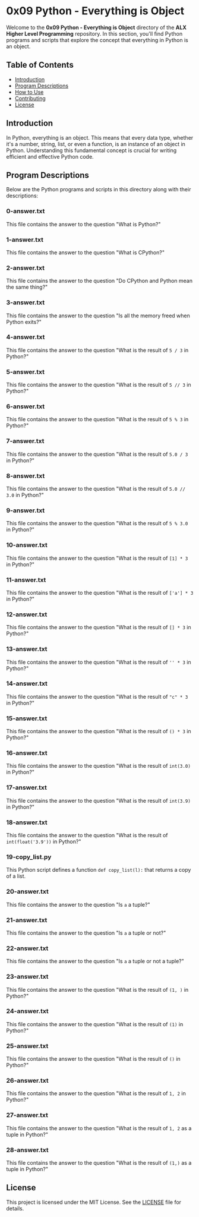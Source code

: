 # 0x09 Python - Everything is Object

Welcome to the **0x09 Python - Everything is Object** directory of the **ALX Higher Level Programming** repository. In this section, you'll find Python programs and scripts that explore the concept that everything in Python is an object.

## Table of Contents

- [Introduction](#introduction)
- [Program Descriptions](#program-descriptions)
- [How to Use](#how-to-use)
- [Contributing](#contributing)
- [License](#license)

## Introduction

In Python, everything is an object. This means that every data type, whether it's a number, string, list, or even a function, is an instance of an object in Python. Understanding this fundamental concept is crucial for writing efficient and effective Python code.

## Program Descriptions

Below are the Python programs and scripts in this directory along with their descriptions:

### 0-answer.txt

This file contains the answer to the question "What is Python?"

### 1-answer.txt

This file contains the answer to the question "What is CPython?"

### 2-answer.txt

This file contains the answer to the question "Do CPython and Python mean the same thing?"

### 3-answer.txt

This file contains the answer to the question "Is all the memory freed when Python exits?"

### 4-answer.txt

This file contains the answer to the question "What is the result of `5 / 3` in Python?"

### 5-answer.txt

This file contains the answer to the question "What is the result of `5 // 3` in Python?"

### 6-answer.txt

This file contains the answer to the question "What is the result of `5 % 3` in Python?"

### 7-answer.txt

This file contains the answer to the question "What is the result of `5.0 / 3` in Python?"

### 8-answer.txt

This file contains the answer to the question "What is the result of `5.0 // 3.0` in Python?"

### 9-answer.txt

This file contains the answer to the question "What is the result of `5 % 3.0` in Python?"

### 10-answer.txt

This file contains the answer to the question "What is the result of `[1] * 3` in Python?"

### 11-answer.txt

This file contains the answer to the question "What is the result of `['a'] * 3` in Python?"

### 12-answer.txt

This file contains the answer to the question "What is the result of `[] * 3` in Python?"

### 13-answer.txt

This file contains the answer to the question "What is the result of `'' * 3` in Python?"

### 14-answer.txt

This file contains the answer to the question "What is the result of `"c" * 3` in Python?"

### 15-answer.txt

This file contains the answer to the question "What is the result of `() * 3` in Python?"

### 16-answer.txt

This file contains the answer to the question "What is the result of `int(3.0)` in Python?"

### 17-answer.txt

This file contains the answer to the question "What is the result of `int(3.9)` in Python?"

### 18-answer.txt

This file contains the answer to the question "What is the result of `int(float('3.9'))` in Python?"

### 19-copy_list.py

This Python script defines a function `def copy_list(l):` that returns a copy of a list.

### 20-answer.txt

This file contains the answer to the question "Is `a` a tuple?"

### 21-answer.txt

This file contains the answer to the question "Is `a` a tuple or not?"

### 22-answer.txt

This file contains the answer to the question "Is `a` a tuple or not a tuple?"

### 23-answer.txt

This file contains the answer to the question "What is the result of `(1, )` in Python?"

### 24-answer.txt

This file contains the answer to the question "What is the result of `(1)` in Python?"

### 25-answer.txt

This file contains the answer to the question "What is the result of `()` in Python?"

### 26-answer.txt

This file contains the answer to the question "What is the result of `1, 2` in Python?"

### 27-answer.txt

This file contains the answer to the question "What is the result of `1, 2` as a tuple in Python?"

### 28-answer.txt

This file contains the answer to the question "What is the result of `(1,)` as a tuple in Python?"

## License

This project is licensed under the MIT License. See the [LICENSE](LICENSE) file for details.

